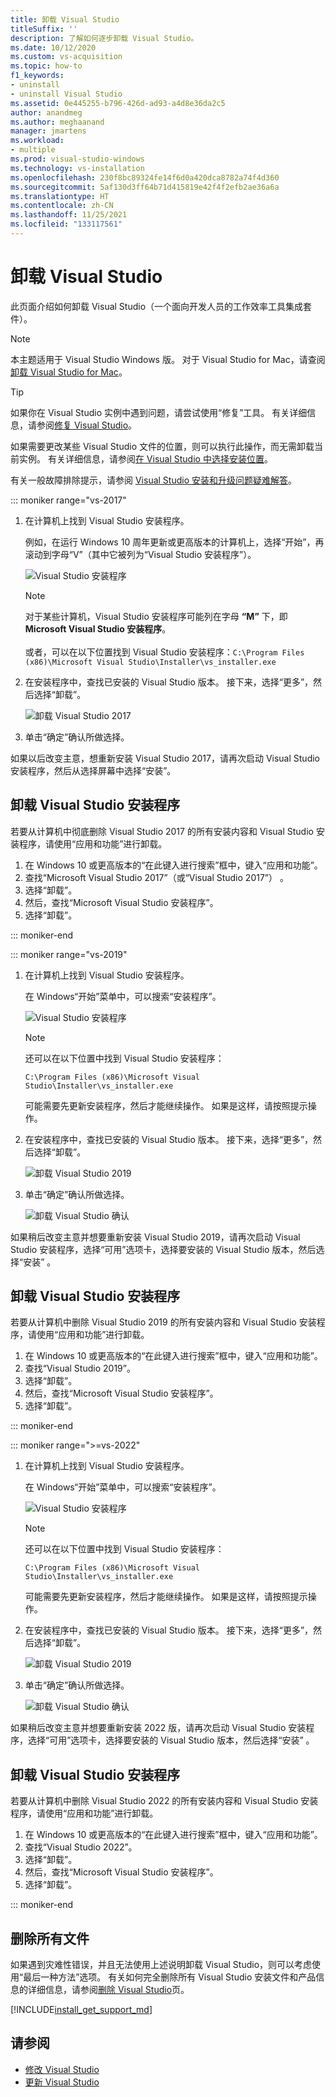 ```yaml
---
title: 卸载 Visual Studio
titleSuffix: ''
description: 了解如何逐步卸载 Visual Studio。
ms.date: 10/12/2020
ms.custom: vs-acquisition
ms.topic: how-to
f1_keywords:
- uninstall
- uninstall Visual Studio
ms.assetid: 0e445255-b796-426d-ad93-a4d8e36da2c5
author: anandmeg
ms.author: meghaanand
manager: jmartens
ms.workload:
- multiple
ms.prod: visual-studio-windows
ms.technology: vs-installation
ms.openlocfilehash: 230f8bc89324fe14f6d0a420dca8782a74f4d360
ms.sourcegitcommit: 5af130d3ff64b71d415819e42f4f2efb2ae36a6a
ms.translationtype: HT
ms.contentlocale: zh-CN
ms.lasthandoff: 11/25/2021
ms.locfileid: "133117561"
---
```

# <a name="uninstall-visual-studio"></a>卸载 Visual Studio

此页面介绍如何卸载 Visual Studio（一个面向开发人员的工作效率工具集成套件）。

> [!NOTE]
> 本主题适用于 Visual Studio  Windows 版。 对于 Visual Studio for Mac，请查阅[卸载 Visual Studio for Mac](/visualstudio/mac/uninstall)。

> [!TIP]
> 如果你在 Visual Studio 实例中遇到问题，请尝试使用“修复”工具。 有关详细信息，请参阅[修复 Visual Studio](../install/repair-visual-studio.md)。 
>
> 如果需要更改某些 Visual Studio 文件的位置，则可以执行此操作，而无需卸载当前实例。 有关详细信息，请参阅[在 Visual Studio 中选择安装位置](../install/change-installation-locations.md)。
>
> 有关一般故障排除提示，请参阅 [Visual Studio 安装和升级问题疑难解答](../install/troubleshooting-installation-issues.md)。

::: moniker range="vs-2017"

1. 在计算机上找到 Visual Studio 安装程序。

     例如，在运行 Windows 10 周年更新或更高版本的计算机上，选择“开始”，再滚动到字母“V”（其中它被列为“Visual Studio 安装程序”）。

     ![Visual Studio 安装程序](media/locate-the-visual-studio-installer.png "找到 Microsoft Visual Studio 安装程序")

   > [!NOTE]
   > 对于某些计算机，Visual Studio 安装程序可能列在字母 **“M”** 下，即 **Microsoft Visual Studio 安装程序**。<br/><br/> 或者，可以在以下位置找到 Visual Studio 安装程序：`C:\Program Files (x86)\Microsoft Visual Studio\Installer\vs_installer.exe`

1. 在安装程序中，查找已安装的 Visual Studio 版本。 接下来，选择“更多”，然后选择“卸载”。

     ![卸载 Visual Studio 2017](media/uninstall-visual-studio.png "卸载 Visual Studio 2017")

1. 单击“确定”确认所做选择。

如果以后改变主意，想重新安装 Visual Studio 2017，请再次启动 Visual Studio 安装程序，然后从选择屏幕中选择“安装”。

## <a name="uninstall-visual-studio-installer"></a>卸载 Visual Studio 安装程序

若要从计算机中彻底删除 Visual Studio 2017 的所有安装内容和 Visual Studio 安装程序，请使用“应用和功能”进行卸载。

1. 在 Windows 10 或更高版本的“在此键入进行搜索”框中，键入“应用和功能”。
1. 查找“Microsoft Visual Studio 2017”（或“Visual Studio 2017”） 。
1. 选择“卸载”。
1. 然后，查找“Microsoft Visual Studio 安装程序”。
1. 选择“卸载”。

::: moniker-end

::: moniker range="vs-2019"

1. 在计算机上找到 Visual Studio 安装程序。

     在 Windows“开始”菜单中，可以搜索“安装程序”。

     ![Visual Studio 安装程序](media/vs-2019/visual-studio-installer.png "搜索 Visual Studio 安装程序")

     > [!NOTE]
     > 还可以在以下位置中找到 Visual Studio 安装程序：
     >
     > `C:\Program Files (x86)\Microsoft Visual Studio\Installer\vs_installer.exe`

    可能需要先更新安装程序，然后才能继续操作。 如果是这样，请按照提示操作。

1. 在安装程序中，查找已安装的 Visual Studio 版本。 接下来，选择“更多”，然后选择“卸载”。

     ![卸载 Visual Studio 2019](media/vs-2019/vs-installer-uninstall.png "卸载 Visual Studio 2019")

1. 单击“确定”确认所做选择。

     ![卸载 Visual Studio 确认](media/vs-2019/uninstall-visualstudio-confirm.png "确认是否要卸载 Visual Studio 2019")

如果稍后改变主意并想要重新安装 Visual Studio 2019，请再次启动 Visual Studio 安装程序，选择“可用”选项卡，选择要安装的 Visual Studio 版本，然后选择“安装” 。

## <a name="uninstall-visual-studio-installer"></a>卸载 Visual Studio 安装程序

若要从计算机中删除 Visual Studio 2019 的所有安装内容和 Visual Studio 安装程序，请使用“应用和功能”进行卸载。

1. 在 Windows 10 或更高版本的“在此键入进行搜索”框中，键入“应用和功能”。
1. 查找“Visual Studio 2019”。
1. 选择“卸载”。
1. 然后，查找“Microsoft Visual Studio 安装程序”。
1. 选择“卸载”。

::: moniker-end

::: moniker range=">=vs-2022"

1. 在计算机上找到 Visual Studio 安装程序。

     在 Windows“开始”菜单中，可以搜索“安装程序”。

     ![Visual Studio 安装程序](media/vs-2019/visual-studio-installer.png "搜索 Visual Studio 安装程序")

     > [!NOTE]
     > 还可以在以下位置中找到 Visual Studio 安装程序：
     >
     > `C:\Program Files (x86)\Microsoft Visual Studio\Installer\vs_installer.exe`

    可能需要先更新安装程序，然后才能继续操作。 如果是这样，请按照提示操作。

1. 在安装程序中，查找已安装的 Visual Studio 版本。 接下来，选择“更多”，然后选择“卸载”。

     ![卸载 Visual Studio 2019](media/vs-2022/vs-installer-uninstall.png "卸载 Visual Studio 2019")

1. 单击“确定”确认所做选择。

     ![卸载 Visual Studio 确认](media/vs-2022/uninstall-visualstudio-confirm.png "确认是否要卸载 Visual Studio 2019")

如果稍后改变主意并想要重新安装 2022 版，请再次启动 Visual Studio 安装程序，选择“可用”选项卡，选择要安装的 Visual Studio 版本，然后选择“安装” 。

## <a name="uninstall-visual-studio-installer"></a>卸载 Visual Studio 安装程序

若要从计算机中删除 Visual Studio 2022 的所有安装内容和 Visual Studio 安装程序，请使用“应用和功能”进行卸载。

1. 在 Windows 10 或更高版本的“在此键入进行搜索”框中，键入“应用和功能”。
1. 查找“Visual Studio 2022”。
1. 选择“卸载”。
1. 然后，查找“Microsoft Visual Studio 安装程序”。
1. 选择“卸载”。

::: moniker-end

## <a name="remove-all-files"></a>删除所有文件

如果遇到灾难性错误，并且无法使用上述说明卸载 Visual Studio，则可以考虑使用“最后一种方法”选项。 有关如何完全删除所有 Visual Studio 安装文件和产品信息的详细信息，请参阅[删除 Visual Studio](remove-visual-studio.md)页。

[!INCLUDE[install_get_support_md](includes/install_get_support_md.md)]

## <a name="see-also"></a>请参阅

* [修改 Visual Studio](modify-visual-studio.md)
* [更新 Visual Studio](update-visual-studio.md)
